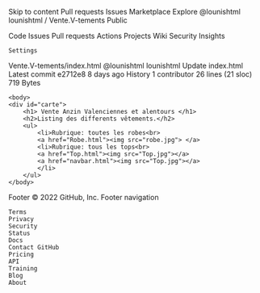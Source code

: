 
Skip to content
Pull requests
Issues
Marketplace
Explore
@lounishtml
lounishtml /
Vente.V-tements
Public

Code
Issues
Pull requests
Actions
Projects
Wiki
Security
Insights

    Settings

Vente.V-tements/index.html
@lounishtml
lounishtml Update index.html
Latest commit e2712e8 8 days ago
History
1 contributor
26 lines (21 sloc) 719 Bytes
<!DOCTYPE html>

<html>
    <head>
        <meta charset="utf-8">  <!-- consigne pour l'utilisation des carcteres speciaux é,à etc-->
        <title>Vente Anzin et alentours</title>
        <link rel="stylesheet" href="style.css">
    </head>


    <body>
    <div id="carte">
        <h1> Vente Anzin Valenciennes et alentours </h1>
        <h2>Listing des differents vêtements.</h2>
        <ul>
            <li>Rubrique: toutes les robes<br>
            <a href="Robe.html"><img src="robe.jpg"> </a>
            <li>Rubrique: tous les tops<br>
            <a href="Top.html"><img src="Top.jpg"></a>
            <a href="navbar.html"><img src="Top.jpg"></a>
            </li>  
        </ul>
    </body>


</html>
Footer
© 2022 GitHub, Inc.
Footer navigation

    Terms
    Privacy
    Security
    Status
    Docs
    Contact GitHub
    Pricing
    API
    Training
    Blog
    About

